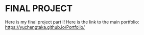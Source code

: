 # FINAL PROJECT

Here is my final project part I! Here is the link to the main portfolio: https://yuchengtaka.github.io/Portfolio/


